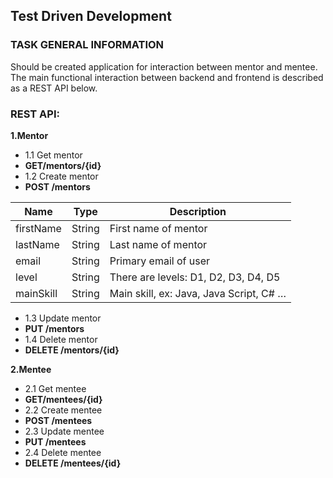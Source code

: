 Test Driven Development
-----------------------
### TASK GENERAL INFORMATION
Should be created application for interaction between mentor and mentee. The main functional interaction between backend and frontend is described as a REST API below.

### REST API:

**1.Mentor**
- 1.1 Get mentor
- **GET/mentors/{id}** 
- 1.2 Create mentor
- **POST /mentors** 

 | Name | Type | Description |
 | ---- | ---- | ----------- |
 | firstName | String | First name of mentor |
 | lastName | String | Last name of mentor |
 | email | String | Primary email of user |
 | level | String | There are levels: D1, D2, D3, D4, D5 |
 | mainSkill | String | Main skill, ex: Java, Java Script, C# … |

- 1.3 Update mentor
- **PUT /mentors** 
- 1.4 Delete mentor
- **DELETE /mentors/{id}** 

**2.Mentee**
- 2.1 Get mentee
- **GET/mentees/{id}** 
- 2.2 Create mentee
- **POST /mentees** 
- 2.3 Update mentee
- **PUT /mentees** 
- 2.4 Delete mentee
- **DELETE /mentees/{id}** 

